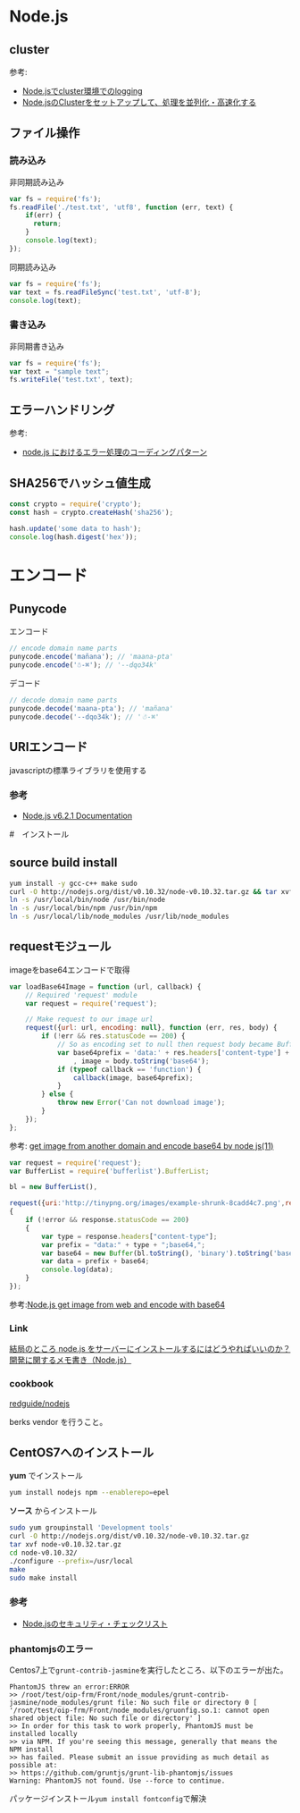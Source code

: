 # Node.js

## cluster
参考:
- [Node.jsでcluster環境でのlogging](http://christina04.hatenablog.com/entry/2015/11/26/224314)
- [Node.jsのClusterをセットアップして、処理を並列化・高速化する](http://postd.cc/setting-up-a-node-js-cluster/)

## ファイル操作

### 読み込み
非同期読み込み
```js
var fs = require('fs');
fs.readFile('./test.txt', 'utf8', function (err, text) {
    if(err) {
      return;
    }
    console.log(text);
});
```

同期読み込み
```js
var fs = require('fs');
var text = fs.readFileSync('test.txt', 'utf-8');
console.log(text);
```

### 書き込み
非同期書き込み
```js
var fs = require('fs');
var text = "sample text";
fs.writeFile('test.txt', text);
```

## エラーハンドリング
参考:
- [node.js におけるエラー処理のコーディングパターン](http://d.hatena.ne.jp/kazuhooku/20120420/1334891656)

## SHA256でハッシュ値生成
```js
const crypto = require('crypto');
const hash = crypto.createHash('sha256');

hash.update('some data to hash');
console.log(hash.digest('hex'));
```

# エンコード
## Punycode
エンコード
```js
// encode domain name parts
punycode.encode('mañana'); // 'maana-pta'
punycode.encode('☃-⌘'); // '--dqo34k'
```

デコード
```js
// decode domain name parts
punycode.decode('maana-pta'); // 'mañana'
punycode.decode('--dqo34k'); // '☃-⌘'
```

## URIエンコード
javascriptの標準ライブラリを使用する

### 参考
- [Node.js v6.2.1 Documentation](https://nodejs.org/api/punycode.html)

#　インストール
## source build install
```sh
yum install -y gcc-c++ make sudo
curl -O http://nodejs.org/dist/v0.10.32/node-v0.10.32.tar.gz && tar xvf node-v0.10.32.tar.gz && cd node-v0.10.32/ && ./configure --prefix=/usr/local && make && make install
ln -s /usr/local/bin/node /usr/bin/node
ln -s /usr/local/bin/npm /usr/bin/npm
ln -s /usr/local/lib/node_modules /usr/lib/node_modules
```

## requestモジュール
imageをbase64エンコードで取得
```js
var loadBase64Image = function (url, callback) {
    // Required 'request' module
    var request = require('request');

    // Make request to our image url
    request({url: url, encoding: null}, function (err, res, body) {
        if (!err && res.statusCode == 200) {
            // So as encoding set to null then request body became Buffer object
            var base64prefix = 'data:' + res.headers['content-type'] + ';base64,'
                , image = body.toString('base64');
            if (typeof callback == 'function') {
                callback(image, base64prefix);
            }
        } else {
            throw new Error('Can not download image');
        }
    });
};
```
参考: [get image from another domain and encode base64 by node js(11)](http://stackoverflow.com/questions/11280063/get-image-from-another-domain-and-encode-base64-by-node-js)

```js
var request = require('request');
var BufferList = require('bufferlist').BufferList;

bl = new BufferList(),

request({uri:'http://tinypng.org/images/example-shrunk-8cadd4c7.png',responseBodyStream: bl}, function (error, response, body)
{
    if (!error && response.statusCode == 200)
    {
        var type = response.headers["content-type"];
        var prefix = "data:" + type + ";base64,";
        var base64 = new Buffer(bl.toString(), 'binary').toString('base64');
        var data = prefix + base64;
        console.log(data);
    }
});
```
参考:[Node.js get image from web and encode with base64](http://stackoverflow.com/questions/17124053/node-js-get-image-from-web-and-encode-with-base64)


### Link

[結局のところ node.js をサーバーにインストールするにはどうやればいいのか？](http://moro-archive.hatenablog.com/entry/2015/07/27/225747)
[開発に関するメモ書き（Node.js）](http://kazuyan.hatenablog.com/entry/2016/05/29/181239)

### cookbook

[redguide/nodejs](https://github.com/redguide/nodejs)

berks vendorを行うこと。

## CentOS7へのインストール

**yum** でインストール

```sh
yum install nodejs npm --enablerepo=epel
```

**ソース** からインストール
```sh
sudo yum groupinstall 'Development tools'
curl -O http://nodejs.org/dist/v0.10.32/node-v0.10.32.tar.gz
tar xvf node-v0.10.32.tar.gz
cd node-v0.10.32/
./configure --prefix=/usr/local
make
sudo make install
```

### 参考
- [Node.jsのセキュリティ・チェックリスト](http://postd.cc/node-js-security-checklist/)


### phantomjsのエラー
Centos7上で`grunt-contrib-jasmine`を実行したところ、以下のエラーが出た。

```
PhantomJS threw an error:ERROR
>> /root/test/oip-frm/Front/node_modules/grunt-contrib-jasmine/node_modules/grunt file: No such file or directory 0 [ '/root/test/oip-frm/Front/node_modules/gruonfig.so.1: cannot open shared object file: No such file or directory' ]
>> In order for this task to work properly, PhantomJS must be installed locally
>> via NPM. If you're seeing this message, generally that means the NPM install
>> has failed. Please submit an issue providing as much detail as possible at:
>> https://github.com/gruntjs/grunt-lib-phantomjs/issues
Warning: PhantomJS not found. Use --force to continue.
```
パッケージインストール`yum install fontconfig`で解決
